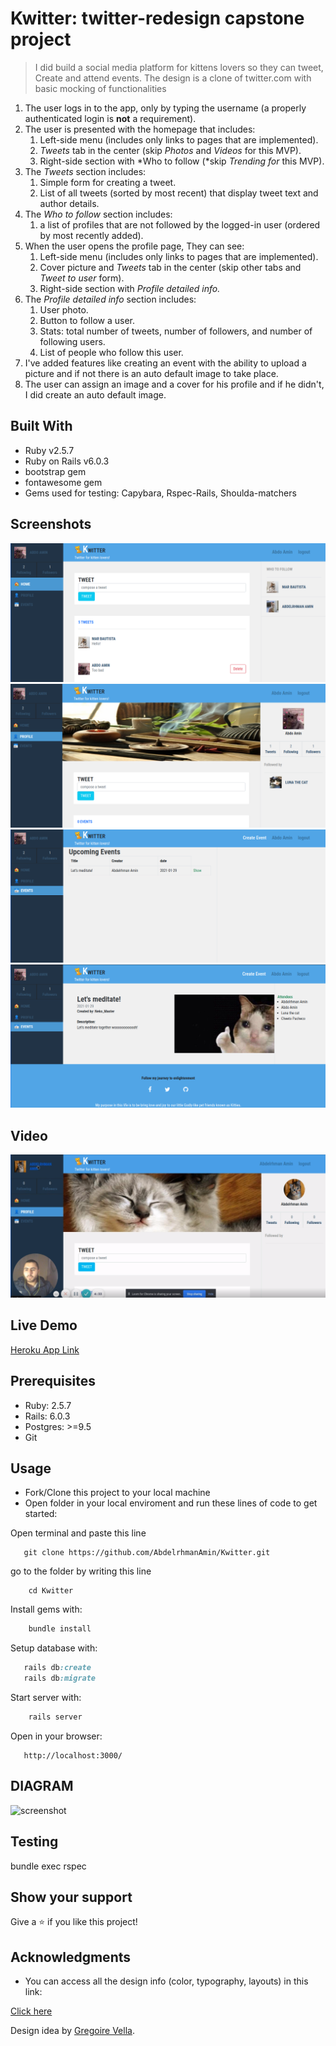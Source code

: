 # Kwitter: twitter-redesign capstone project

> I did build a social media platform for kittens lovers so they can tweet, Create and attend events.
> The design is a clone of twitter.com with basic mocking of functionalities

1. The user logs in to the app, only by typing the username (a properly authenticated login is **not** a requirement).
2. The user is presented with the homepage that includes:
   1. Left-side menu (includes only links to pages that are implemented).
   2. _Tweets_ tab in the center (skip _Photos_ and _Videos_ for this MVP).
   3. Right-side section with *Who to follow (*skip _Trending for_ this MVP).
3. The _Tweets_ section includes:
   1. Simple form for creating a tweet.
   2. List of all tweets (sorted by most recent) that display tweet text and author details.
4. The _Who to follow_ section includes:
   1. a list of profiles that are not followed by the logged-in user (ordered by most recently added).
5. When the user opens the profile page, They can see:
   1. Left-side menu (includes only links to pages that are implemented).
   2. Cover picture and _Tweets_ tab in the center (skip other tabs and _Tweet to user_ form).
   3. Right-side section with _Profile detailed info._
6. The _Profile detailed info_ section includes:
   1. User photo.
   2. Button to follow a user.
   3. Stats: total number of tweets, number of followers, and number of following users.
   4. List of people who follow this user.
7. I've added features like creating an event with the ability to upload a picture and if not there is an auto default image to take place.
8. The user can assign an image and a cover for his profile and if he didn't, I did create an auto default image.

## Built With

- Ruby v2.5.7
- Ruby on Rails v6.0.3
- bootstrap gem
- fontawesome gem
- Gems used for testing: Capybara, Rspec-Rails, Shoulda-matchers

## Screenshots

![screneshot](./homepage.png)
![screneshot](./userpage.png)
![screneshot](./eventpage.png)
![screneshot](./eventshow.png)

## Video

[![Watch the video](./thumbnail.png)](https://www.loom.com/share/b2b6a6643cdd495e9330d2368820b045)

## Live Demo

[Heroku App Link](https://fierce-depths-10676.herokuapp.com/)

## Prerequisites

- Ruby: 2.5.7
- Rails: 6.0.3
- Postgres: >=9.5
- Git

## Usage

- Fork/Clone this project to your local machine
- Open folder in your local enviroment and run these lines of code to get started:

Open terminal and paste this line

```
   git clone https://github.com/AbdelrhmanAmin/Kwitter.git
```

go to the folder by writing this line

```
    cd Kwitter
```

Install gems with:

```Ruby
    bundle install
```

Setup database with:

```Ruby
   rails db:create
   rails db:migrate
```

Start server with:

```Ruby
    rails server
```

Open in your browser:

```
   http://localhost:3000/
```

## DIAGRAM

![screenshot](<https://www.notion.so/image/https%3A%2F%2Fs3-us-west-2.amazonaws.com%2Fsecure.notion-static.com%2F1905a995-ecb9-4c90-ba18-259b50389310%2FEntity_Relationship_Diagram_(UML_Notation)_(2).png?table=block&id=b7bf85fc-00ee-4a6b-a8e4-6326055bc282&width=1060&userId=&cache=v2>)

## Testing

bundle exec rspec

## Show your support

Give a ⭐️ if you like this project!

## Acknowledgments

- You can access all the design info (color, typography, layouts) in this link:

[Click here](https://www.behance.net/gallery/14286087/Twitter-Redesign-of-UI-details)

Design idea by [Gregoire Vella](https://www.behance.net/gregoirevella).
